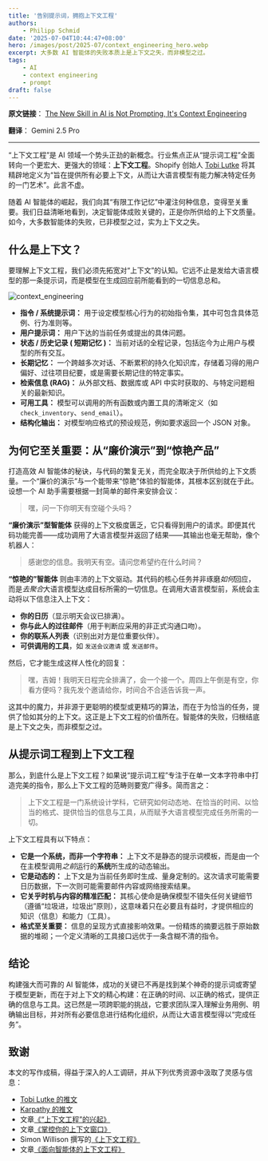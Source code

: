 ```yaml
---
title: '告别提示词，拥抱上下文工程'
authors:
    - Philipp Schmid
date: '2025-07-04T10:44:47+08:00'
hero: /images/post/2025-07/context_engineering_hero.webp
excerpt: 大多数 AI 智能体的失败本质上是上下文之失，而非模型之过。
tags:
    - AI
    - context engineering
    - prompt
draft: false
---
```


**原文链接**： [The New Skill in AI is Not Prompting, It's Context Engineering](https://www.philschmid.de/context-engineering)

**翻译**： Gemini 2.5 Pro

---

“上下文工程”是 AI 领域一个势头正劲的新概念。行业焦点正从“提示词工程”全面转向一个更宏大、更强大的领域：**上下文工程**。Shopify 创始人 [Tobi Lutke](https://x.com/tobi/status/1935533422589399127) 将其精辟地定义为“旨在提供所有必要上下文，从而让大语言模型有能力解决特定任务的一门艺术”。此言不虚。

随着 AI 智能体的崛起，我们向其“有限工作记忆”中灌注何种信息，变得至关重要。我们日益清晰地看到，决定智能体成败关键的，正是你所供给的上下文质量。如今，大多数智能体的失败，已非模型之过，实为上下文之失。

## 什么是上下文？

要理解上下文工程，我们必须先拓宽对“上下文”的认知。它远不止是发给大语言模型的那一条提示词，而是模型在生成回应前所能看到的一切信息总和。

![context_engineering](/images/post/2025-07/context_engineering.webp)

- **指令 / 系统提示词：** 用于设定模型核心行为的初始指令集，其中可包含具体范例、行为准则等。
- **用户提示词：** 用户下达的当前任务或提出的具体问题。
- **状态 / 历史记录 ( 短期记忆 )：** 当前对话的全程记录，包括迄今为止用户与模型的所有交互。
- **长期记忆：** 一个跨越多次对话、不断累积的持久化知识库，存储着习得的用户偏好、过往项目纪要，或是需要长期记住的特定事实。
- **检索信息 (RAG)：** 从外部文档、数据库或 API 中实时获取的、与特定问题相关的最新知识。
- **可用工具：** 模型可以调用的所有函数或内置工具的清晰定义（如 `check_inventory`、`send_email`）。
- **结构化输出：** 对模型响应格式的预设规范，例如要求返回一个 JSON 对象。

## 为何它至关重要：从“廉价演示”到“惊艳产品”

打造高效 AI 智能体的秘诀，与代码的繁复无关，而完全取决于所供给的上下文质量。一个“廉价的演示”与一个能带来“惊艳”体验的智能体，其根本区别就在于此。设想一个 AI 助手需要根据一封简单的邮件来安排会议：

> 嘿，问一下你明天有空碰个头吗？

**“廉价演示”型智能体** 获得的上下文极度匮乏，它只看得到用户的请求。即便其代码功能完善——成功调用了大语言模型并返回了结果——其输出也毫无帮助，像个机器人：

> 感谢您的信息。我明天有空。请问您希望约在什么时间？

**“惊艳的”智能体** 则由丰沛的上下文驱动。其代码的核心任务并非琢磨*如何*回应，而是*去聚合*大语言模型达成目标所需的一切信息。在调用大语言模型前，系统会主动将以下信息注入上下文：

- **你的日历**（显示明天会议已排满）。
- **你与此人的过往邮件**（用于判断应采用的非正式沟通口吻）。
- **你的联系人列表**（识别出对方是位重要伙伴）。
- **可供调用的工具**，如 `发送会议邀请` 或 `发送邮件`。

然后，它才能生成这样人性化的回复：

> 嘿，吉姆！我明天日程完全排满了，会一个接一个。周四上午倒是有空，你看方便吗？我先发个邀请给你，时间合不合适告诉我一声。

这其中的魔力，并非源于更聪明的模型或更精巧的算法，而在于为恰当的任务，提供了恰如其分的上下文。这正是上下文工程的价值所在。智能体的失败，归根结底是上下文之失，而非模型之过。

## 从提示词工程到上下文工程

那么，到底什么是上下文工程？如果说“提示词工程”专注于在单一文本字符串中打造完美的指令，那么上下文工程的范畴则要宽广得多。简而言之：

> 上下文工程是一门系统设计学科，它研究如何动态地、在恰当的时间、以恰当的格式、提供恰当的信息与工具，从而赋予大语言模型完成任务所需的一切。

上下文工程具有以下特点：

- **它是一个系统，而非一个字符串：** 上下文不是静态的提示词模板，而是由一个在主模型调用*之前*运行的**系统**所生成的动态输出。
- **它是动态的：** 上下文是为当前任务即时生成、量身定制的。这次请求可能需要日历数据，下一次则可能需要邮件内容或网络搜索结果。
- **它关乎时机与内容的精准匹配：** 其核心使命是确保模型不错失任何关键细节（遵循“垃圾进，垃圾出”原则），这意味着只在必要且有益时，才提供相应的知识（信息）和能力（工具）。
- **格式至关重要：** 信息的呈现方式直接影响效果。一份精炼的摘要远胜于原始数据的堆砌；一个定义清晰的工具接口远优于一条含糊不清的指令。

## 结论

构建强大而可靠的 AI 智能体，成功的关键已不再是找到某个神奇的提示词或寄望于模型更新，而在于对上下文的精心构建：在正确的时间、以正确的格式，提供正确的信息与工具。这已然是一项跨职能的挑战，它要求团队深入理解业务用例、明确输出目标，并对所有必要信息进行结构化组织，从而让大语言模型得以“完成任务”。

## 致谢

本文的写作成稿，得益于深入的人工调研，并从下列优秀资源中汲取了灵感与信息：

- [Tobi Lutke 的推文](https://x.com/tobi/status/1935533422589399127)
- [Karpathy 的推文](https://x.com/karpathy/status/1937902205765607626)
- 文章[《“上下文工程”的兴起》](https://blog.langchain.com/the-rise-of-context-engineering/)
- 文章[《掌控你的上下文窗口》](https://github.com/humanlayer/12-factor-agents/blob/main/content/factor-03-own-your-context-window.md)
- Simon Willison 撰写的[《上下文工程》](https://simonwillison.net/2025/Jun/27/context-engineering/)
- 文章[《面向智能体的上下文工程》](https://rlancemartin.github.io/2025/06/23/context_engineering/) 
